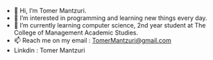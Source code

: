 - 👋 Hi, I’m Tomer Mantzuri.
- 👀 I’m interested in programming and learning new things every day.
- 🌱 I’m currently learning computer science, 2nd year student at The College of Management Academic Studies.
- 📫 Reach me on my email : TomerMantzuri@gmail.com
- Linkdin : Tomer Mantzuri

<!---
TomerMantzuri/TomerMantzuri is a ✨ special ✨ repository because its `README.md` (this file) appears on your GitHub profile.
You can click the Preview link to take a look at your changes.
--->
